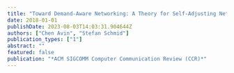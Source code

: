 ```yaml
---
title: "Toward Demand-Aware Networking: A Theory for Self-Adjusting Networks"
date: 2018-01-01
publishDate: 2023-08-03T14:03:31.904644Z
authors: ["Chen Avin", "Stefan Schmid"]
publication_types: ["1"]
abstract: ""
featured: false
publication: "*ACM SIGCOMM Computer Communication Review (CCR)*"
---
```


